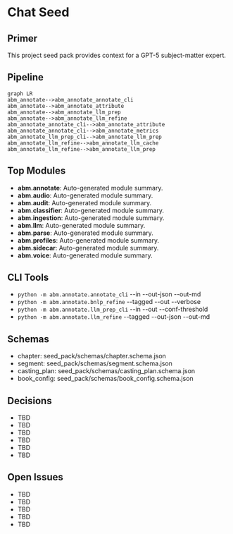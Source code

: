 # Chat Seed

## Primer
This project seed pack provides context for a GPT-5 subject-matter expert.

## Pipeline
```mermaid
graph LR
abm_annotate-->abm_annotate_annotate_cli
abm_annotate-->abm_annotate_attribute
abm_annotate-->abm_annotate_llm_prep
abm_annotate-->abm_annotate_llm_refine
abm_annotate_annotate_cli-->abm_annotate_attribute
abm_annotate_annotate_cli-->abm_annotate_metrics
abm_annotate_llm_prep_cli-->abm_annotate_llm_prep
abm_annotate_llm_refine-->abm_annotate_llm_cache
abm_annotate_llm_refine-->abm_annotate_llm_prep
```

## Top Modules
- **abm.annotate**: Auto-generated module summary.
- **abm.audio**: Auto-generated module summary.
- **abm.audit**: Auto-generated module summary.
- **abm.classifier**: Auto-generated module summary.
- **abm.ingestion**: Auto-generated module summary.
- **abm.llm**: Auto-generated module summary.
- **abm.parse**: Auto-generated module summary.
- **abm.profiles**: Auto-generated module summary.
- **abm.sidecar**: Auto-generated module summary.
- **abm.voice**: Auto-generated module summary.

## CLI Tools
- `python -m abm.annotate.annotate_cli` --in --out-json --out-md
- `python -m abm.annotate.bnlp_refine` --tagged --out --verbose
- `python -m abm.annotate.llm_prep_cli` --in --out --conf-threshold
- `python -m abm.annotate.llm_refine` --tagged --out-json --out-md

## Schemas
- chapter: seed_pack/schemas/chapter.schema.json
- segment: seed_pack/schemas/segment.schema.json
- casting_plan: seed_pack/schemas/casting_plan.schema.json
- book_config: seed_pack/schemas/book_config.schema.json

## Decisions
- TBD
- TBD
- TBD
- TBD
- TBD
- TBD

## Open Issues
- TBD
- TBD
- TBD
- TBD
- TBD
